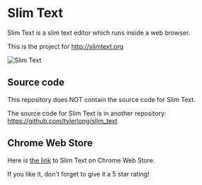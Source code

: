 # Slim Text

Slim Text is a slim text editor which runs inside a web browser. 

This is the project for http://slimtext.org

![Slim Text](http://slimtext.org/images/windows.png)



## Source code

This repository does NOT contain the source code for Slim Text.

The source code for Slim Text is in another repository: https://github.com/tylerlong/slim_text



## Chrome Web Store

Here is [the link](https://chrome.google.com/webstore/detail/slim-text/efgpjeojnoblodlofkhmhgghdfadmeoc) to Slim Text on Chrome Web Store.

If you like it, don't forget to give it a 5 star rating!
